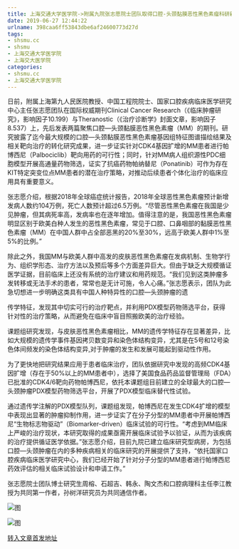```yaml
---
title: 上海交通大学医学院->附属九院张志愿院士团队取得口腔-头颈黏膜恶性黑色素瘤科研新突破 | shsmu.cc
date: 2019-06-27 12:44:22
urlname: 398caa6ff53843dbe6af24600773d27d
tags: 
- shsmu.cc
- shsmu
- 上海交通大学医学院
- 上海交大医学院
categories:
- shsmu.cc
- 上海交通大学医学院
---
```



日前，附属上海第九人民医院教授、中国工程院院士、国家口腔疾病临床医学研究中心主任张志愿团队在国际权威期刊Clinical Cancer Research（《临床肿瘤研究》，影响因子10.199）与Theranostic（《治疗诊断学》封面文章，影响因子8.537）上，先后发表两篇聚焦口腔—头颈黏膜恶性黑色素瘤（MM）的期刊。研究披露了迄今最大规模的口腔—头颈黏膜恶性黑色素瘤基因组特征图谱描绘结果及相关靶向治疗的转化研究成果，进一步证实针对CDK4基因扩增的MM患者进行帕博西尼（Palbociclib）靶向用药的可行性；同时，针对MM病人组织源性PDC细胞模型开展高通量药物筛选，证实了抗癌药物帕纳替尼（Ponatinib）可作为存在KIT特定突变位点MM患者的潜在治疗策略，对推动后续患者个体化治疗的临床应用具有重要意义。

张志愿介绍，根据2018年全球癌症统计报告，2018年全球恶性黑色素瘤预计新增发病人数约104万例，死亡人数预计超过6.5万例。“尽管恶性黑色素瘤在我国是少见肿瘤，但其病死率高，发病率也在逐年增加。值得注意的是，我国恶性黑色素瘤明显区别于欧美白种人发生的恶性黑色素瘤，常见于口腔、口鼻咽部的黏膜恶性黑色素瘤（MM）在中国人群中占全部恶黑的20%至30%，远高于欧美人群中1%至5%的比例。”

除此之外，我国MM与欧美人群中高发的皮肤恶性黑色素瘤在发病机制、生物学行为、组织学形态、治疗方法以及预后等多个方面差异巨大。但由于缺乏大规模循证医学证据，目前临床上还没有系统的治疗建议和用药规范。“我们见到这类肿瘤多发转移或无法手术的患者，常常也是无计可施，令人心痛。”张志愿表示，团队为此急切想进一步明确这类具有中国人种特异性的口腔—头颈肿瘤的遗

传学特征，发现其中切实可行的治疗靶点，并利用PDX模型药物筛选平台，获得针对性的治疗策略，从而避免在临床中盲目照搬欧美的治疗经验。

课题组研究发现，与皮肤恶性黑色素瘤相比，MM的遗传学特征存在显著差异，比如大规模的遗传学事件基因拷贝数变异和染色体结构变异，尤其是在5号和12号染色体间频发的染色体结构变异,对于肿瘤的发生和发展可能起到驱动性作用。

为了更快地把研究结果应用于患者临床治疗，团队依据研究中发现的高频CDK4基因扩增（存在于50%以上的MM患者中），选择了美国食品药品监督管理局（FDA）已批准的CDK4/6靶向药物帕博西尼，依托本课题组目前建立的全球最大的口腔—头颈肿瘤PDX模型药物筛选平台，开展了PDX模型临床替代性试验。

通过遗传学注解的PDX模型队列，课题组发现，帕博西尼在发生CDK4扩增的模型中表现出显著的肿瘤抑制作用，进一步证实了在分子分型的MM患者中开展帕博西尼“生物标志物驱动”（Biomarker-driven）临床试验的可行性。“考虑到MM临床上严峻的治疗现状，本研究取得的成果亟需开展临床试验予以验证，从而为该疾病的治疗提供循证医学依据。”张志愿介绍，目前九院已建立临床研究型病房，为包括口腔—头颈肿瘤在内的多种疾病相关的临床研究的开展提供了支持，“依托国家口腔疾病临床医学研究中心，我们已经开始了针对分子分型的MM患者进行帕博西尼药效评估的相关临床试验设计和申请工作。”

张志愿院士团队博士研究生周榕、石超吉、韩永、陶文杰和口腔病理科主任李江教授为共同第一作者，孙树洋研究员为共同通信作者。



![图](https://www.shsmu.edu.cn/__local/C/9C/8B/8AE0B16169BC6E54E02E9316E4B_DE2E2FEC_F5BE6.png)

![图](https://www.shsmu.edu.cn/__local/4/9E/C0/72128D60EA0F1BD978E115010DD_FF54C535_CC7EE.png)

[转入文章首发地址](https://www.shsmu.edu.cn/news/info/1002/16744.htm)